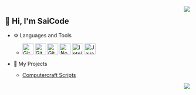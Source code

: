 <img align="right" src="https://github-readme-stats.vercel.app/api?username=SaiCode-DEV&include_all_commits=true&show_icons=true&icon_color=66ccff&text_color=1266db&bg_color=212121" />

## :wave: Hi, I'm SaiCode

- :gear: Languages and Tools

  - <img src="https://raw.githubusercontent.com/jmnote/z-icons/master/svg/python.svg" alt="Git" width = "30px" height = "30px"/> <img src="https://upload.wikimedia.org/wikipedia/commons/thumb/9/9a/Visual_Studio_Code_1.35_icon.svg/768px-Visual_Studio_Code_1.35_icon.svg.png" alt="Git" width = "30px" height = "30px"/> <img src="https://raw.githubusercontent.com/jmnote/z-icons/master/svg/git.svg" alt="Git" width = "30px" height = "30px"/> <img src="https://github.com/get-icon/geticon/raw/master/icons/nodejs-icon.svg" alt="Node.js" width = "30px" height = "30px"> <img alt="IntelliJ IDEA" src="https://cdn.svgporn.com/logos/intellij-idea.svg" width="30px" height="30px"> <img src="https://raw.githubusercontent.com/jmnote/z-icons/master/svg/java.svg" alt="Java" width = "30px" height = "30px"/> 

- :hammer: My Projects
  - [Computercraft Scripts](https://github.com/SaiCode-DEV/Minacraft-Computers)

<img align="right" src="https://github-readme-stats.vercel.app/api/top-langs/?username=SaiCode-DEV&text_color=1266db&bg_color=212121" />

